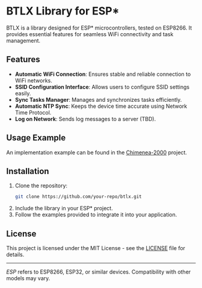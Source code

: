 # BTLX Library for ESP*

BTLX is a library designed for ESP* microcontrollers, tested on ESP8266. It provides essential features for seamless WiFi connectivity and task management.

## Features

- **Automatic WiFi Connection**: Ensures stable and reliable connection to WiFi networks.
- **SSID Configuration Interface**: Allows users to configure SSID settings easily.
- **Sync Tasks Manager**: Manages and synchronizes tasks efficiently.
- **Automatic NTP Sync**: Keeps the device time accurate using Network Time Protocol.
- **Log on Network**: Sends log messages to a server (TBD).

## Usage Example

An implementation example can be found in the [Chimenea-2000](https://github.com/your-repo/chimenea-2000) project.

## Installation

1. Clone the repository:
   ```sh
   git clone https://github.com/your-repo/btlx.git
   ```
2. Include the library in your ESP* project.
3. Follow the examples provided to integrate it into your application.

## License

This project is licensed under the MIT License - see the [LICENSE](LICENSE) file for details.

---

*ESP* refers to ESP8266, ESP32, or similar devices. Compatibility with other models may vary.
